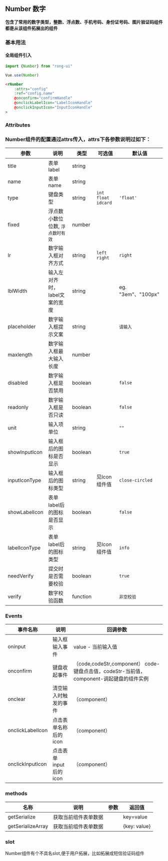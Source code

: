 ## Number 数字

**包含了常用的数字类型，整数、浮点数、手机号码、身份证号码、图片验证码组件都是从该组件拓展出的组件**

### 基本用法

#### 全局组件引入


```js
import {Number} from "rong-ui"

Vue.use(Number)
```
```html
<rNumber 
    :attrs="config" 
    :ref="config.name" 
    @onconfirm="confirmHandle" 
    @onclickLabelIcon="LabelIconHandle" 
    @onclickInputIcon="InputIconHandle"
>
```

### Attributes

### Number组件的配置通过attrs传入，attrs下各参数说明过如下：

| 参数      | 说明    | 类型      | 可选值       | 默认值   |
|---------- |-------- |---------- |-------------  |-------- |
| title | 表单label | string |  |  |
| name  | 表单name    | string   |  |  |
| type  | 键盘类型    | string   | `int` `float` `idcard` | `'float'` |
| fixed  | 浮点数小数位位数, `浮点数时有效`   | number   |  |  |
| lr  | 数字输入框对齐方式    | string   | `left` `right` | `right` |
| lblWidth | 输入左对齐时，label文案的宽度 | string | | eg. "3em"、"100px"|
| placeholder  | 数字输入框提示文案    | string   | | `请输入` |
| maxlength  | 数字输入框最大输入长度    | number   |  |  |
| disabled  | 数字输入框是否禁用   | boolean   |  | `false` |
| readonly  | 数字输入框是否只读    | boolean   |  | `false` |
| unit  | 输入项单位    | string   |  | `""` |
| showInputIcon  | 输入框后的图标是否显示    | boolean   |  | `true` |
| inputIconType  | 输入框后的图标类型    | string   | 见Icon组件值 | `close-circled` |
| showLabelIcon  | 表单label后的图标是否显示    | boolean   |  | `false` |
| labelIconType  | 表单label后的图标类型    | string   | 见Icon组件值 | `info` |
| needVerify  | 提交时是否需要校验   | boolean   |  | `true` |
| verify  | 数字校验函数   | function   |  | `非空校验` |


### Events

| 事件名称      | 说明    | 回调参数      |
|---------- |-------- |---------- |
| oninput | 输入框输入事件 | value - 当前输入值 |
| onconfirm  | 键盘收起事件    | （code,codeStr,component） code-键盘点击值，codeStr-当前值，component-调起键盘的组件实例 |
| onclear | 清空输入时触发的事件 |  （component）  |
| onclickLabelIcon | 点击表单名称后的icon | （component）|
| onclickInputIcon | 点击表单input后的icon | （component）|

### methods
| 名称      | 说明    | 参数      | 返回值 |
|---------- |-------- |---------- |---------- |
| getSerialize | 获取当前组件表单数据 | | key=value |
| getSerializeArray | 获取当前组件表单数据 | | {key: value} |

### slot

Number组件有个不具名slot,便于用户拓展，比如拓展成短信验证码组件

